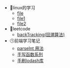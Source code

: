 * 🍡linux的学习
  * [file](linux/file.md)
  * [file1](linux/file1.md)
  * [file2](linux/file2.md)
* 🍦leetcode
  * [backTracking(回溯算法)](leetcode/backTracking.md)
* 🕓前端学习笔记
  * [parseInt 用法](前端学习笔记/parseInt用法.md)
  * [手写函数系列](前端学习笔记/手写函数系列.md)
  * [手刷lodash库](前端学习笔记/刷lodash库.md)
